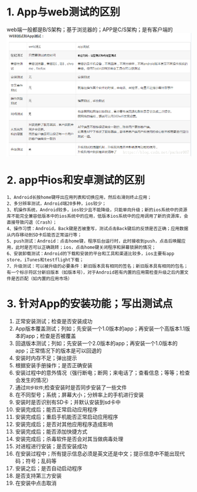 # 1. App与web测试的区别
web端一般都是B/S架构；基于浏览器的；APP是C/S架构；是有客户端的
![](/assets/app与web测试的区别.png)

# 2. app中ios和安卓测试的区别
```text
1、Android长按home键呼出应用列表和切换应用，然后右滑则终止应用；
2、多分辨率测试，Android端20多种，ios较少；
3、机操作系统，Android较多，ios较少且不能降级，只能单向升级；新的ios系统中的资源库不能完全兼容低版本中的ios系统中的应用，低版本ios系统中的应用调用了新的资源库，会直接导致闪退（Crash）；
4、操作习惯：Android，Back键是否被重写，测试点击Back键后的反馈是否正确；应用数据从内存移动到SD卡后能否正常运行等；
5、push测试：Android：点击home键，程序后台运行时，此时接收到push，点击后唤醒应用，此时是否可以正确跳转；ios，点击home键关闭程序和屏幕锁屏的情况；
6、安装卸载测试：Android的下载和安装的平台和工具和渠道比较多，ios主要有app store，iTunes和testflight下载；
7、升级测试：可以被升级的必要条件：新旧版本具有相同的签名；新旧版本具有相同的包名；有一个标示符区分新旧版本（如版本号），对于Android若有内置的应用需检查升级之后内置文件是否匹配（如内置的应用市场）
```

# 3. 针对App的安装功能；写出测试点
1. 正常安装测试；检查是否安装成功
2. App版本覆盖测试；列如；先安装一个1.0版本的app；再安装一个高版本1.1版本的app；检查是否被覆盖
3. 回退版本测试；列如；先安装一个2.0版本的app；再安装一个1.0版本的app；正常情况下的版本是可以回退的
4. 安装时内存不足；弹出提示
5. 根据安装手册操作；是否正确安装
6. 安装过程中的意外情况（强行断电；断网；来电话了；查看信息；等等；检查会发生的情况）
7. 通过`同步软件`;检查安装时是否同步安装了一些文件
8. 在不同型号；系统；屏幕大小；分辨率上的手机进行安装
9. 安装时是否识别有SD卡；并默认安装到sd卡中
10. 安装完成后；能否正常启动应用程序
11. 安装完成后；重启手机能否正常启动应用程序
12. 安装完成后；是否对其他应用程序造成影响
13. 安装完成后；能否添加快捷方式
14. 安装完成后；杀毒软件是否会对其当做病毒处理
15. 对进程进行安装；是否安装成功
16. 在安装过程中；所有提示信息必须是英文还是中文；提示信息中不能出现代码；符号；乱码等
17. 安装之后；是否自动启动程序
18. 是否支持第三方安装
19. 在安装中点击取消

